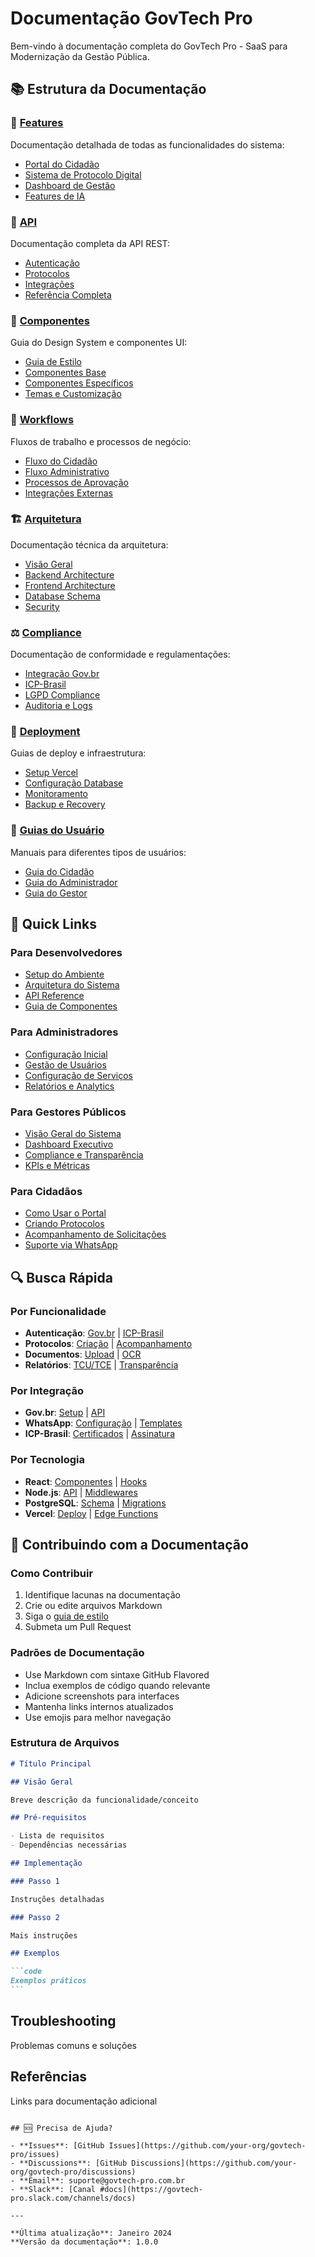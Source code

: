 # Documentação GovTech Pro

Bem-vindo à documentação completa do GovTech Pro - SaaS para Modernização da Gestão Pública.

## 📚 Estrutura da Documentação

### 🎯 [Features](./features/)

Documentação detalhada de todas as funcionalidades do sistema:

- [Portal do Cidadão](./features/portal-cidadao.md)
- [Sistema de Protocolo Digital](./features/protocolo-digital.md)
- [Dashboard de Gestão](./features/dashboard-gestao.md)
- [Features de IA](./features/ia-features.md)

### 🔌 [API](./api/)

Documentação completa da API REST:

- [Autenticação](./api/authentication.md)
- [Protocolos](./api/protocols.md)
- [Integrações](./api/integrations.md)
- [Referência Completa](./api/reference.md)

### 🧩 [Componentes](./components/)

Guia do Design System e componentes UI:

- [Guia de Estilo](./components/style-guide.md)
- [Componentes Base](./components/base-components.md)
- [Componentes Específicos](./components/govtech-components.md)
- [Temas e Customização](./components/theming.md)

### 🔄 [Workflows](./workflows/)

Fluxos de trabalho e processos de negócio:

- [Fluxo do Cidadão](./workflows/citizen-flow.md)
- [Fluxo Administrativo](./workflows/admin-flow.md)
- [Processos de Aprovação](./workflows/approval-processes.md)
- [Integrações Externas](./workflows/external-integrations.md)

### 🏗️ [Arquitetura](./architecture/)

Documentação técnica da arquitetura:

- [Visão Geral](./architecture/overview.md)
- [Backend Architecture](./architecture/backend.md)
- [Frontend Architecture](./architecture/frontend.md)
- [Database Schema](./architecture/database.md)
- [Security](./architecture/security.md)

### ⚖️ [Compliance](./compliance/)

Documentação de conformidade e regulamentações:

- [Integração Gov.br](./compliance/gov-br-integration.md)
- [ICP-Brasil](./compliance/icp-brasil.md)
- [LGPD Compliance](./compliance/lgpd-compliance.md)
- [Auditoria e Logs](./compliance/audit-trails.md)

### 🚀 [Deployment](./deployment/)

Guias de deploy e infraestrutura:

- [Setup Vercel](./deployment/vercel-setup.md)
- [Configuração Database](./deployment/database-setup.md)
- [Monitoramento](./deployment/monitoring.md)
- [Backup e Recovery](./deployment/backup-recovery.md)

### 👥 [Guias do Usuário](./user-guides/)

Manuais para diferentes tipos de usuários:

- [Guia do Cidadão](./user-guides/citizen-guide.md)
- [Guia do Administrador](./user-guides/admin-guide.md)
- [Guia do Gestor](./user-guides/manager-guide.md)

## 🚀 Quick Links

### Para Desenvolvedores

- [Setup do Ambiente](../README.md#quick-start)
- [Arquitetura do Sistema](./architecture/overview.md)
- [API Reference](./api/reference.md)
- [Guia de Componentes](./components/base-components.md)

### Para Administradores

- [Configuração Inicial](./deployment/initial-setup.md)
- [Gestão de Usuários](./user-guides/admin-guide.md#user-management)
- [Configuração de Serviços](./features/dashboard-gestao.md#service-configuration)
- [Relatórios e Analytics](./features/dashboard-gestao.md#reports-analytics)

### Para Gestores Públicos

- [Visão Geral do Sistema](./user-guides/manager-guide.md)
- [Dashboard Executivo](./features/dashboard-gestao.md#executive-dashboard)
- [Compliance e Transparência](./compliance/)
- [KPIs e Métricas](./user-guides/manager-guide.md#kpis-metrics)

### Para Cidadãos

- [Como Usar o Portal](./user-guides/citizen-guide.md)
- [Criando Protocolos](./features/portal-cidadao.md#creating-protocols)
- [Acompanhamento de Solicitações](./features/portal-cidadao.md#tracking-requests)
- [Suporte via WhatsApp](./features/portal-cidadao.md#whatsapp-support)

## 🔍 Busca Rápida

### Por Funcionalidade

- **Autenticação**: [Gov.br](./compliance/gov-br-integration.md) | [ICP-Brasil](./compliance/icp-brasil.md)
- **Protocolos**: [Criação](./api/protocols.md#create-protocol) | [Acompanhamento](./api/protocols.md#track-protocol)
- **Documentos**: [Upload](./api/documents.md#upload) | [OCR](./features/ia-features.md#ocr)
- **Relatórios**: [TCU/TCE](./compliance/audit-trails.md#tcu-reports) | [Transparência](./features/dashboard-gestao.md#transparency)

### Por Integração

- **Gov.br**: [Setup](./compliance/gov-br-integration.md#setup) | [API](./api/integrations.md#govbr)
- **WhatsApp**: [Configuração](./deployment/whatsapp-setup.md) | [Templates](./features/ia-features.md#chatbot)
- **ICP-Brasil**: [Certificados](./compliance/icp-brasil.md#certificates) | [Assinatura](./api/digital-signature.md)

### Por Tecnologia

- **React**: [Componentes](./components/) | [Hooks](./architecture/frontend.md#hooks)
- **Node.js**: [API](./api/) | [Middlewares](./architecture/backend.md#middlewares)
- **PostgreSQL**: [Schema](./architecture/database.md) | [Migrations](./deployment/database-setup.md#migrations)
- **Vercel**: [Deploy](./deployment/vercel-setup.md) | [Edge Functions](./architecture/backend.md#edge-functions)

## 📝 Contribuindo com a Documentação

### Como Contribuir

1. Identifique lacunas na documentação
2. Crie ou edite arquivos Markdown
3. Siga o [guia de estilo](./STYLE_GUIDE.md)
4. Submeta um Pull Request

### Padrões de Documentação

- Use Markdown com sintaxe GitHub Flavored
- Inclua exemplos de código quando relevante
- Adicione screenshots para interfaces
- Mantenha links internos atualizados
- Use emojis para melhor navegação

### Estrutura de Arquivos

````markdown
# Título Principal

## Visão Geral

Breve descrição da funcionalidade/conceito

## Pré-requisitos

- Lista de requisitos
- Dependências necessárias

## Implementação

### Passo 1

Instruções detalhadas

### Passo 2

Mais instruções

## Exemplos

```code
Exemplos práticos
```
````

## Troubleshooting

Problemas comuns e soluções

## Referências

Links para documentação adicional

```

## 🆘 Precisa de Ajuda?

- **Issues**: [GitHub Issues](https://github.com/your-org/govtech-pro/issues)
- **Discussions**: [GitHub Discussions](https://github.com/your-org/govtech-pro/discussions)
- **Email**: suporte@govtech-pro.com.br
- **Slack**: [Canal #docs](https://govtech-pro.slack.com/channels/docs)

---

**Última atualização**: Janeiro 2024
**Versão da documentação**: 1.0.0
```
